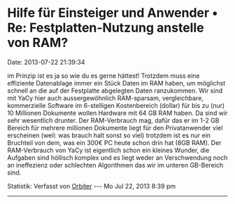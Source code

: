 Hilfe für Einsteiger und Anwender • Re: Festplatten-Nutzung anstelle von RAM?
=============================================================================

Date: 2013-07-22 21:39:34

im Prinzip ist es ja so wie du es gerne hättest! Trotzdem muss eine
effiziente Datenablage immer ein Stück Daten im RAM haben, um möglichst
schnell an die auf der Festplatte abgelegten Daten ranzukommen. Wir sind
mit YaCy hier auch aussergewöhnlich RAM-sparsam, vergleichbare,
kommerzielle Software im 6-stelligen Kostenbereich (dollar) für bis zu
(nur) 10 Millionen Dokumente wollen Hardware mit 64 GB RAM haben. Da
sind wir sehr wesentlich drunter. Der RAM-Verbrauch mag, dafür das er im
1-2 GB Bereich für mehrere millionen Dokumente liegt für den
Privatanwender viel erscheinen (weil: was brauch halt sonst so viel)
trotzdem ist es nur ein Bruchteil von dem, was ein 300€ PC heute schon
drin hat (8GB RAM). Der RAM-Verbrauch von YaCy ist eigentlich schon ein
kleines Wunder, die Aufgaben sind höllisch komplex und es liegt weder an
Verschwendung noch an ineffezienz oder schlechten Algorithmen das wir im
unteren GB-Bereich sind.

Statistik: Verfasst von
[Orbiter](http://forum.yacy-websuche.de/memberlist.php?mode=viewprofile&u=2)
--- Mo Jul 22, 2013 8:39 pm

------------------------------------------------------------------------
